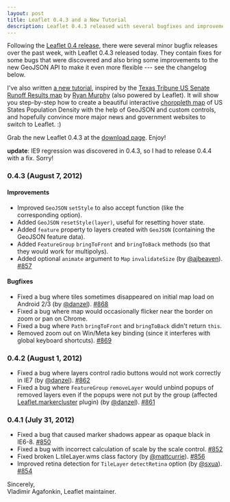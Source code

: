 ```yaml
---
layout: post
title: Leaflet 0.4.3 and a New Tutorial
description: Leaflet 0.4.3 released with several bugfixes and improvements, and comes with a new tutorial on creating a colorful interactive choropleth map.
---
```


Following the [Leaflet 0.4 release](leaflet-0-4-released.html), there were several minor bugfix releases over the past week, with Leaflet 0.4.3 released today. They contain fixes for some bugs that were discovered and also bring some improvements to the new GeoJSON API to make it even more flexible --- see the changelog below.

I've also written [a new tutorial](../../../examples/choropleth.html), inspired by the [Texas Tribune US Senate Runoff Results map](http://www.texastribune.org/library/data/us-senate-runoff-results-map/) by [Ryan Murphy](http://www.texastribune.org/about/staff/ryan-murphy/) (also powered by Leaflet). It will show you step-by-step how to create a beautiful interactive [choropleth map](http://en.wikipedia.org/wiki/Choropleth_map) of US States Population Density with the help of GeoJSON and custom controls, and hopefully convince more major news and government websites to switch to Leaflet. :)

Grab the new Leaflet 0.4.3 at the [download page](../../../download.html). Enjoy!

**update**: IE9 regression was discovered in 0.4.3, so I had to release 0.4.4 with a fix. Sorry!

### 0.4.3 (August 7, 2012)

#### Improvements

 * Improved `GeoJSON` `setStyle` to also accept function (like the corresponding option).
 * Added `GeoJSON` `resetStyle(layer)`, useful for resetting hover state.
 * Added `feature` property to layers created with `GeoJSON` (containing the GeoJSON feature data).
 * Added `FeatureGroup` `bringToFront` and `bringToBack` methods (so that they would work for multipolys).
 * Added optional `animate` argument to `Map` `invalidateSize` (by [@ajbeaven](https://github.com/ajbeaven)). [#857](https://github.com/CloudMade/Leaflet/pull/857)

#### Bugfixes

 * Fixed a bug where tiles sometimes disappeared on initial map load on Android 2/3 (by [@danzel](https://github.com/danzel)). [#868](https://github.com/CloudMade/Leaflet/pull/868)
 * Fixed a bug where map would occasionally flicker near the border on zoom or pan on Chrome.
 * Fixed a bug where `Path` `bringToFront` and `bringToBack` didn't return `this`.
 * Removed zoom out on Win/Meta key binding (since it interferes with global keyboard shortcuts). [#869](https://github.com/CloudMade/Leaflet/issues/869)

### 0.4.2 (August 1, 2012)

 * Fixed a bug where layers control radio buttons would not work correctly in IE7 (by [@danzel](https://github.com/danzel)). [#862](https://github.com/CloudMade/Leaflet/pull/862)
 * Fixed a bug where `FeatureGroup` `removeLayer` would unbind popups of removed layers even if the popups were not put by the group (affected [Leaflet.markercluster](https://github.com/danzel/Leaflet.markercluster) plugin) (by [@danzel](https://github.com/danzel)). [#861](https://github.com/CloudMade/Leaflet/pull/861)

### 0.4.1 (July 31, 2012)

 * Fixed a bug that caused marker shadows appear as opaque black in IE6-8. [#850](https://github.com/CloudMade/Leaflet/issues/850)
 * Fixed a bug with incorrect calculation of scale by the scale control. [#852](https://github.com/CloudMade/Leaflet/issues/852)
 * Fixed broken L.tileLayer.wms class factory (by [@mattcurrie](https://github.com/mattcurrie)). [#856](https://github.com/CloudMade/Leaflet/issues/856)
 * Improved retina detection for `TileLayer` `detectRetina` option (by [@sxua](https://github.com/sxua)). [#854](https://github.com/CloudMade/Leaflet/issues/854)

Sincerely, <br />
Vladimir Agafonkin, Leaflet maintainer.
